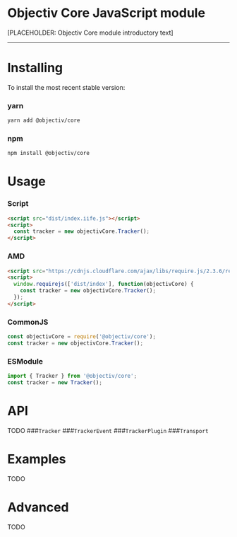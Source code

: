 # Objectiv Core JavaScript module 
[PLACEHOLDER: Objectiv Core module introductory text]

---
# Installing
To install the most recent stable version:

### yarn
```sh
yarn add @objectiv/core
```

### npm
```sh
npm install @objectiv/core
```

# Usage

### Script
```html
<script src="dist/index.iife.js"></script>
<script>
  const tracker = new objectivCore.Tracker();
</script>
```

### AMD
```html
<script src="https://cdnjs.cloudflare.com/ajax/libs/require.js/2.3.6/require.min.js"></script>
<script>
  window.requirejs(['dist/index'], function(objectivCore) {
    const tracker = new objectivCore.Tracker();
  });
</script>
```

### CommonJS
```javascript
const objectivCore = require('@objectiv/core');
const tracker = new objectivCore.Tracker();
```

### ESModule
```javascript
import { Tracker } from '@objectiv/core';
const tracker = new Tracker();
```

# API
TODO 
###`Tracker`
###`TrackerEvent`
###`TrackerPlugin`
###`Transport`

# Examples
TODO 

# Advanced
TODO 
